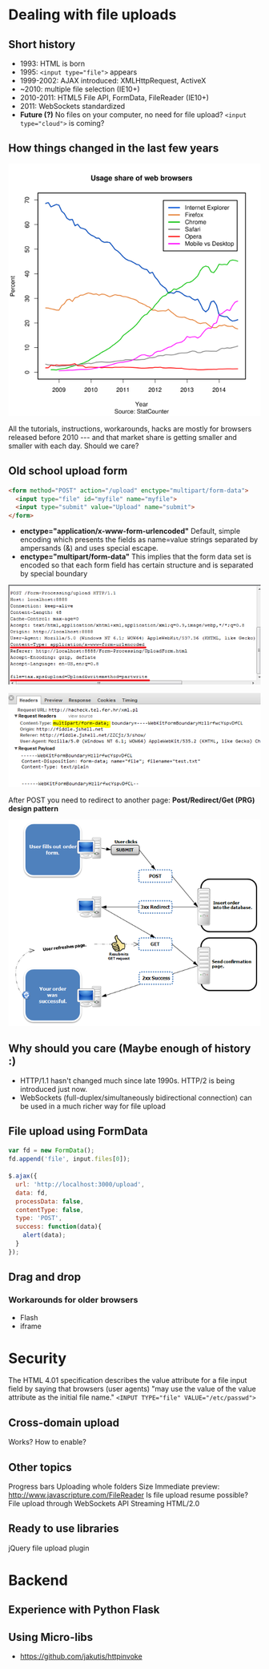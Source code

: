 # Dealing with file uploads

## Short history
* 1993: HTML is born
* 1995: `<input type="file">` appears
* 1999-2002: AJAX introduced: XMLHttpRequest, ActiveX
* ~2010: multiple file selection (IE10+)
* 2010-2011: HTML5 File API, FormData, FileReader (IE10+)
* 2011: WebSockets standardized
* **Future (?)** No files on your computer, no need for file upload? `<input type="cloud">` is coming?

## How things changed in the last few years
![](images/usage_share_of_web_browsers.png)

All the tutorials, instructions, workarounds, hacks are mostly for
browsers released before 2010 --- and that market share is getting
smaller and smaller with each day. Should we care?

## Old school upload form
```html
<form method="POST" action="/upload" enctype="multipart/form-data">
  <input type="file" id="myfile" name="myfile">
  <input type="submit" value="Upload" name="submit">
</form>
```

* **enctype="application/x-www-form-urlencoded"**
Default, simple encoding which presents the fields as name=value strings separated by ampersands (&) and uses special escape.
* **enctype="multipart/form-data"**
This implies that the form data set is encoded so that each form field has certain structure and is separated by special boundary

![](images/form-request-urlencoded.png)

![](images/multipart-formdata.png)

After POST you need to redirect to another page: **Post/Redirect/Get (PRG) design pattern**

![](images/post_redirect_get.png)

## Why should you care (Maybe enough of history :)

* HTTP/1.1 hasn't changed much since late 1990s.
HTTP/2 is being introduced just now.
* WebSockets (full-duplex/simultaneously bidirectional connection) can be used
in a much richer way for file upload

## File upload using FormData

```js
var fd = new FormData();
fd.append('file', input.files[0]);

$.ajax({
  url: 'http://localhost:3000/upload',
  data: fd,
  processData: false,
  contentType: false,
  type: 'POST',
  success: function(data){
    alert(data);
  }
});
```

## Drag and drop



### Workarounds for older browsers
* Flash
* iframe

# Security

The HTML 4.01 specification describes the value attribute for a file input field by saying that browsers (user agents) "may use the value of the value attribute as the initial file name."
`<INPUT TYPE="file" VALUE="/etc/passwd">`

## Cross-domain upload

Works? How to enable?

## Other topics
Progress bars
Uploading whole folders
Size
Immediate preview: http://www.javascripture.com/FileReader
Is file upload resume possible?
File upload through WebSockets API
Streaming
HTML/2.0

## Ready to use libraries
jQuery file upload plugin

# Backend

## Experience with Python Flask

## Using Micro-libs
* https://github.com/jakutis/httpinvoke
